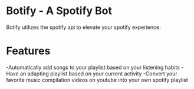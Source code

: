 # Botify - A Spotify Bot #  
Botify utilizes the spotify api to elevate your spotify experience.

# Features #  
-Automatically add songs to your playlist based on your listening habits
-Have an adapting playlist based on your current activity
-Convert your favorite music compilation videos on youtube into your own spotify playlist
